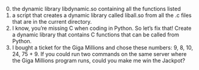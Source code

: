 0. the dynamic library libdynamic.so containing all the functions listed
1. a script that creates a dynamic library called liball.so from all the .c files that are in the current directory.
2. I know, you’re missing C when coding in Python. So let’s fix that!
Create a dynamic library that contains C functions that can be called from Python.
3. I bought a ticket for the Giga Millions and chose these numbers: 9, 8, 10, 24, 75 + 9. If you could run two commands on the same server where the Giga Millions program runs, could you make me win the Jackpot?

